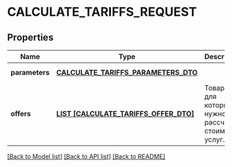 # CALCULATE_TARIFFS_REQUEST

## Properties
Name | Type | Description | Notes
------------ | ------------- | ------------- | -------------
**parameters** | [**CALCULATE_TARIFFS_PARAMETERS_DTO**](CalculateTariffsParametersDTO.md) |  | [default to null]
**offers** | [**LIST [CALCULATE_TARIFFS_OFFER_DTO]**](CalculateTariffsOfferDTO.md) | Товары, для которых нужно рассчитать стоимость услуг. | [default to null]

[[Back to Model list]](../README.md#documentation-for-models) [[Back to API list]](../README.md#documentation-for-api-endpoints) [[Back to README]](../README.md)


